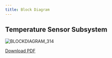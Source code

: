 ```yaml
---
title: Block Diagram
---
```

## Temperature Sensor Subsystem

![BLOCKDIAGRAM_314](https://github.com/user-attachments/assets/32ae6b91-0dbb-408d-8ce7-745e3aef723f)



[Download PDF](https://github.com/user-attachments/files/19830528/BLOCKDIAGRAM_314.pdf)
